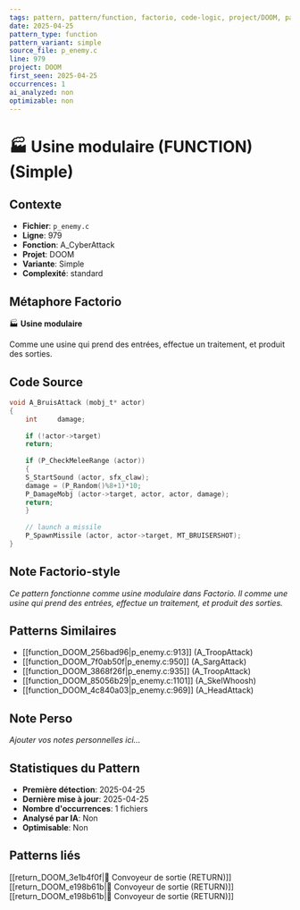 ```yaml
---
tags: pattern, pattern/function, factorio, code-logic, project/DOOM, pattern/variant/simple
date: 2025-04-25
pattern_type: function
pattern_variant: simple
source_file: p_enemy.c
line: 979
project: DOOM
first_seen: 2025-04-25
occurrences: 1
ai_analyzed: non
optimizable: non
---
```


# 🏭 Usine modulaire (FUNCTION) (Simple)

## Contexte
- **Fichier**: `p_enemy.c`
- **Ligne**: 979
- **Fonction**: A_CyberAttack
- **Projet**: DOOM
- **Variante**: Simple
- **Complexité**: standard

## Métaphore Factorio
🏭 **Usine modulaire**

Comme une usine qui prend des entrées, effectue un traitement, et produit des sorties.

## Code Source
```c
void A_BruisAttack (mobj_t* actor)
{
    int		damage;
	
    if (!actor->target)
	return;
		
    if (P_CheckMeleeRange (actor))
    {
	S_StartSound (actor, sfx_claw);
	damage = (P_Random()%8+1)*10;
	P_DamageMobj (actor->target, actor, actor, damage);
	return;
    }
    
    // launch a missile
    P_SpawnMissile (actor, actor->target, MT_BRUISERSHOT);
}
```

## Note Factorio-style
*Ce pattern fonctionne comme usine modulaire dans Factorio. Il comme une usine qui prend des entrées, effectue un traitement, et produit des sorties.*

## Patterns Similaires
- [[function_DOOM_256bad96|p_enemy.c:913]] (A_TroopAttack)
- [[function_DOOM_7f0ab50f|p_enemy.c:950]] (A_SargAttack)
- [[function_DOOM_3868f26f|p_enemy.c:935]] (A_TroopAttack)
- [[function_DOOM_85056b29|p_enemy.c:1101]] (A_SkelWhoosh)
- [[function_DOOM_4c840a03|p_enemy.c:969]] (A_HeadAttack)

## Note Perso
*Ajouter vos notes personnelles ici...*

## Statistiques du Pattern
- **Première détection**: 2025-04-25
- **Dernière mise à jour**: 2025-04-25
- **Nombre d'occurrences**: 1 fichiers
- **Analysé par IA**: Non
- **Optimisable**: Non

## Patterns liés
[[return_DOOM_3e1b4f0f|🚚 Convoyeur de sortie (RETURN)]]
[[return_DOOM_e198b61b|🚚 Convoyeur de sortie (RETURN)]]
[[return_DOOM_e198b61b|🚚 Convoyeur de sortie (RETURN)]]
